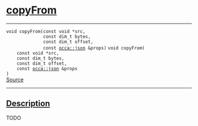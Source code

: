 
<h1 id="copy-from">
 <a href="#/api/memory/copyFrom" class="anchor">
   <span>copyFrom</span>
  </a>
</h1>

<div class="signature">

<hr>

  <div class="definition-container">
    <div class="definition">
      <code class="desktop-only"><span class="token keyword">void</span> copyFrom(<span class="token keyword">const</span> <span class="token keyword">void</span> *src,
              <span class="token keyword">const</span> <span class="token keyword">dim_t</span> bytes,
              <span class="token keyword">const</span> <span class="token keyword">dim_t</span> offset,
              <span class="token keyword">const</span> <a href="#/api/json/">occa::json</a> &props)</code>
      <code class="mobile-only"><span class="token keyword">void</span> copyFrom(
    <span class="token keyword">const</span> <span class="token keyword">void</span> *src,
    <span class="token keyword">const</span> <span class="token keyword">dim_t</span> bytes,
    <span class="token keyword">const</span> <span class="token keyword">dim_t</span> offset,
    <span class="token keyword">const</span> <a href="#/api/json/">occa::json</a> &props
)</code>
      <div class="flex-spacing"></div>
      <a href="https://github.com/libocca/occa/blob/628fed0f/include/occa/core/memory.hpp#L177" target="_blank">Source</a>
    </div>
    
  </div>

  <hr>
</div>


<h2 id="description">
 <a href="#/api/memory/copyFrom?id=description" class="anchor">
   <span>Description</span>
  </a>
</h2>

TODO

